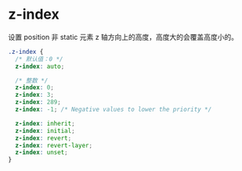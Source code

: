 # z-index

设置 position 非 static 元素 z 轴方向上的高度，高度大的会覆盖高度小的。

```css
.z-index {
  /* 默认值：0 */
  z-index: auto;

  /* 整数 */
  z-index: 0;
  z-index: 3;
  z-index: 289;
  z-index: -1; /* Negative values to lower the priority */

  z-index: inherit;
  z-index: initial;
  z-index: revert;
  z-index: revert-layer;
  z-index: unset;
}
```
